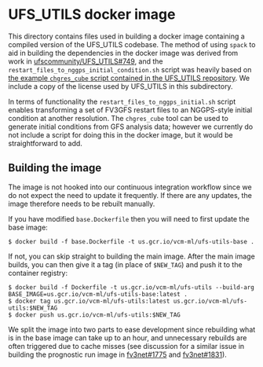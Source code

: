 # UFS_UTILS docker image

This directory contains files used in building a docker image containing a
compiled version of the UFS_UTILS codebase.  The method of using `spack` to aid
in building the dependencies in the docker image was derived from work in
[ufscommunity/UFS_UTILS#749](https://github.com/ufs-community/UFS_UTILS/pull/749),
and the `restart_files_to_nggps_initial_condition.sh` script was heavily based
on [the example `chgres_cube` script contained in the UFS_UTILS
repository](https://github.com/ufs-community/UFS_UTILS/blob/develop/ush/chgres_cube.sh).
We include a copy of the license used by UFS_UTILS in this subdirectory.

In terms of functionality the `restart_files_to_nggps_initial.sh` script enables
transforming a set of FV3GFS restart files to an NGGPS-style initial condition
at another resolution.  The `chgres_cube` tool can be used to generate initial
conditions from GFS analysis data; however we currently do not include a script
for doing this in the docker image, but it would be straightforward to add.

## Building the image

The image is not hooked into our continuous integration workflow since we do not
expect the need to update it frequently.  If there are any updates, the image
therefore needs to be rebuilt manually.

If you have modified `base.Dockerfile` then you will need to first update the
base image:
```
$ docker build -f base.Dockerfile -t us.gcr.io/vcm-ml/ufs-utils-base .
```

If not, you can skip straight to building the main image.  After the main image
builds, you can then give it a tag (in place of `$NEW_TAG`) and push it to the
container registry:
```
$ docker build -f Dockerfile -t us.gcr.io/vcm-ml/ufs-utils --build-arg BASE_IMAGE=us.gcr.io/vcm-ml/ufs-utils-base:latest .
$ docker tag us.gcr.io/vcm-ml/ufs-utils:latest us.gcr.io/vcm-ml/ufs-utils:$NEW_TAG
$ docker push us.gcr.io/vcm-ml/ufs-utils:$NEW_TAG
```

We split the image into two parts to ease development since rebuilding what is
in the base image can take up to an hour, and unnecessary rebuilds are often
triggered due to cache misses (see discussion for a similar issue in building
the prognostic run image in
[fv3net#1775](https://github.com/ai2cm/fv3net/issues/1775) and
[fv3net#1831](https://github.com/ai2cm/fv3net/pull/1831)).
